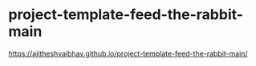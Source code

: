# project-template-feed-the-rabbit-main
https://ajitheshvaibhav.github.io/project-template-feed-the-rabbit-main/
